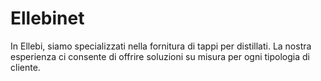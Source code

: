 # Ellebinet
In Ellebi, siamo specializzati nella fornitura di tappi per distillati. La nostra esperienza ci consente di offrire soluzioni su misura per ogni tipologia di cliente.
